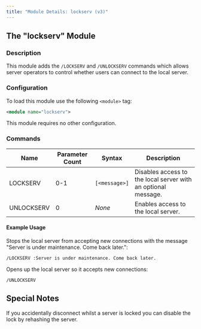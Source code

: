 ```yaml
---
title: "Module Details: lockserv (v3)"
---
```


## The "lockserv" Module

### Description

This module adds the `/LOCKSERV` and `/UNLOCKSERV` commands which allows server operators to control whether users can connect to the local server.

### Configuration

To load this module use the following `<module>` tag:

```xml
<module name="lockserv">
```

This module requires no other configuration.

### Commands

Name       | Parameter Count | Syntax        | Description
---------- | --------------- | ------------- | -----------
LOCKSERV   | 0-1             | `[<message>]` | Disables access to the local server with an optional message.
UNLOCKSERV | 0               | *None*        | Enables access to the local server.

#### Example Usage

Stops the local server from accepting new connections with the message "Server is under maintenance. Come back later.":

```plaintext
/LOCKSERV :Server is under maintenance. Come back later.
```

Opens up the local server so it accepts new connections:

```plaintext
/UNLOCKSERV
```

## Special Notes

If you accidentally disconnect whilst a server is locked you can disable the lock by rehashing the server.
